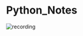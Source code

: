 # Python_Notes



![recording](https://user-images.githubusercontent.com/116175501/221256460-ac8b3bda-b72e-4b63-b907-43c67539ef87.gif)
